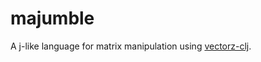 # majumble
A [j]-like language for matrix manipulation using [vectorz-clj][].

[j]: http://www.jsoftware.com/
[vectorz-clj]: https://github.com/mikera/vectorz-clj
